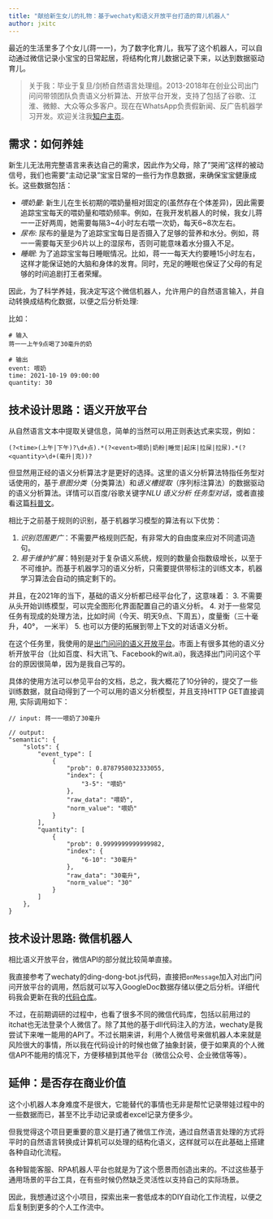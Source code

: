 ```yaml
---
title: "献给新生女儿的礼物：基于wechaty和语义开放平台打造的育儿机器人"
author: jxitc
---
```


最近的生活里多了个女儿(蒋一一)，为了数字化育儿，我写了这个机器人，可以自动通过微信记录小宝宝的日常起居，将结构化育儿数据记录下来，以达到数据驱动育儿。


> 关于我：毕业于复旦/剑桥自然语言处理组。2013-2018年在创业公司出门问问带领团队负责语义分析算法、开放平台开发，支持了包括了谷歌、江淮、微鲸、大众等众多客户。现在在WhatsApp负责假新闻、反广告机器学习开发。欢迎关注我[知户主页](https://www.zhihu.com/people/xjiangxjxjxjx)。


## 需求：如何养娃


新生儿无法用完整语言来表达自己的需求，因此作为父母，除了”哭闹”这样的被动信号，我们也需要“主动记录”宝宝日常的一些行为作息数据，来确保宝宝健康成长。这些数据包括：
- *喂奶量*: 新生儿在生长初期的喂奶量相对固定的(虽然存在个体差异)，因此需要追踪宝宝每天的喂奶量和喂奶频率。例如，在我开发机器人的时候，我女儿蒋一一正好两周，她需要每隔3~4小时左右喂一次奶，每天6~8次左右。
- *尿布*: 尿布的量是为了追踪宝宝每日是否摄入了足够的营养和水分。例如，蒋一一需要每天至少6片以上的湿尿布，否则可能意味着水分摄入不足。
- *睡眠*: 为了追踪宝宝每日睡眠情况。比如，蒋一一每天大约要睡15小时左右，这样才能保证她的大脑和身体的发育。同时，充足的睡眠也保证了父母的有足够的时间追剧打王者荣耀。

因此，为了科学养娃，我决定写这个微信机器人，允许用户的自然语言输入，并自动转换成结构化数据，以便之后分析处理:

比如：

``` 
# 输入
蒋一一上午9点喝了30毫升的奶
```

```
# 输出
event: 喂奶
time: 2021-10-19 09:00:00
quantity: 30
```


## 技术设计思路：语义开放平台


从自然语言文本中提取关键信息，简单的当然可以用正则表达式来实现，例如：

```
(?<time>(上午|下午)?\d+点).*(?<event>喂奶|奶粉|睡觉|起床|拉屎|拉尿).*(?<quantity>\d+(毫升|克))?
```


但显然用正经的语义分析算法才是更好的选择。这里的语义分析算法特指任务型对话使用的，基于*意图分类*（分类算法）和*语义槽提取*（序列标注算法）的数据驱动的语义分析算法。详情可以百度/谷歌关键字*NLU* *语义分析* *任务型对话*，或者直接看这篇[科普文](https://bbs.huaweicloud.com/blogs/detail/200427)。

相比于之前基于规则的识别，基于机器学习模型的算法有以下优势：

1. *识别范围更广*：不需要严格规则匹配，有非常大的自由度来应对不同遣词造句。
2. *易于维护扩展*：特别是对于复杂语义系统，规则的数量会指数级增长，以至于不可维护。而基于机器学习的语义分析，只需要提供带标注的训练文本，机器学习算法会自动的搞定剩下的。

并且，在2021年的当下，基础的语义分析都已经平台化了，这意味着：
3. 不需要从头开始训练模型，可以完全图形化界面配置自己的语义分析。
4. 对于一些常见任务有现成的处理方法，比如时间（今天、明天9点、下周五），度量衡（三十毫升，40°， 一米半）
5. 也可以方便的拓展到带上下文的对话语义分析。

在这个任务里，我使用的是[出门问问的语义开放平台](https://ai.chumenwenwen.com/pages/home)。市面上有很多其他的语义分析开放平台（比如百度、科大讯飞、Facebook的wit.ai)，我选择出门问问这个平台的原因很简单，因为是我自己写的。

具体的使用方法可以参见平台的文档，总之，我大概花了10分钟的，提交了一些训练数据，就自动得到了一个可以用的语义分析模型，并且支持HTTP GET直接调用, 实际调用如下：


```
// input: 蒋一一喂奶了30毫升

// output:
"semantic": {
    "slots": {
        "event_type": [
            {
                "prob": 0.8787958032333055,
                "index": {
                    "3-5": "喂奶"
                },
                "raw_data": "喂奶",
                "norm_value": "喂奶"
            }
        ],
        "quantity": [
            {
                "prob": 0.9999999999999982,
                "index": {
                    "6-10": "30毫升"
                },
                "raw_data": "30毫升",
                "norm_value": "30"
            }
        ]
    },
}

```


## 技术设计思路: 微信机器人


相比语义开放平台，微信API的部分就比较简单直接。

我直接参考了wechaty的ding-dong-bot.js代码，直接把``onMessage``加入对出门问问开放平台的调用，然后就可以写入GoogleDoc数据存储以便之后分析。详细代码我会更新在我的[代码仓库](https://github.com/jxitc/jyy_bot)。

不过，在前期调研的过程中，也看了很多不同的微信代码库，包括以前用过的itchat也无法登录个人微信了。除了其他的基于dll代码注入的方法，wechaty是我尝试下来唯一能用的API了。不过长期来讲，利用个人微信号来做机器人本来就是风险很大的事情，所以我在代码设计的时候也做了抽象封装，便于如果真的个人微信API不能用的情况下，方便移植到其他平台（微信公众号、企业微信等等）。

## 延伸：是否存在商业价值

这个小机器人本身难度不是很大，它能替代的事情也无非是帮忙记录带娃过程中的一些数据而已，甚至不比手动记录或者excel记录方便多少。

但我觉得这个项目更重要的意义是打通了微信工作流，通过自然语言处理的方式将平时的自然语言转换成计算机可以处理的结构化语义，这样就可以在此基础上搭建各种自动化流程。

各种智能客服、RPA机器人平台也就是为了这个愿景而创造出来的。不过这些基于通用场景的平台工具，在有些时候仍然缺乏灵活性以支持自己的实际场景。

因此，我想通过这个小项目，探索出来一套低成本的DIY自动化工作流程，以便之后复制到更多的个人工作流中。




